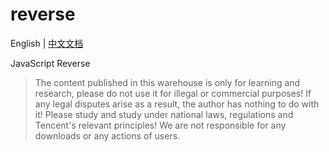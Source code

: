 # reverse

English | [中文文档](https://github.com/yzqzy/reverse/blob/main/README-zh.md)

JavaScript Reverse

> The content published in this warehouse is only for learning and research, please do not use it for illegal or commercial purposes! If any legal disputes arise as a result, the author has nothing to do with it! Please study and study under national laws, regulations and Tencent's relevant principles! We are not responsible for any downloads or any actions of users.
